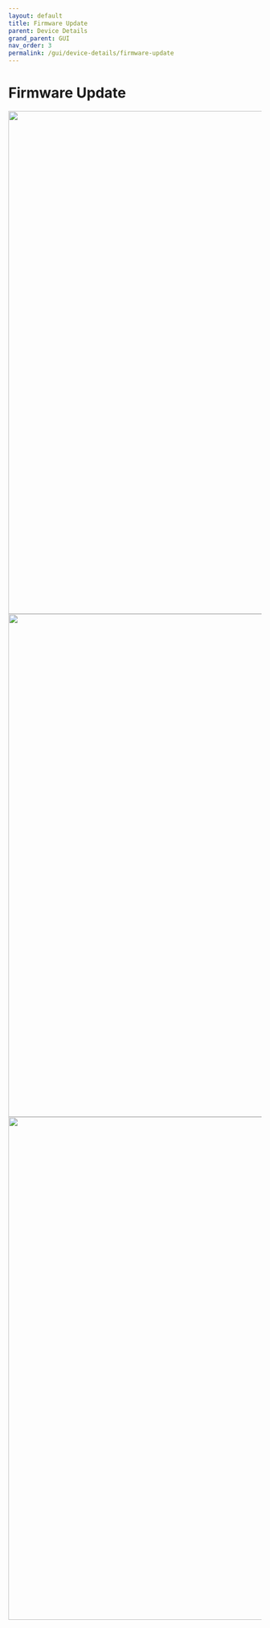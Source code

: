 ```yaml
---
layout: default
title: Firmware Update
parent: Device Details
grand_parent: GUI
nav_order: 3
permalink: /gui/device-details/firmware-update
---
```



# Firmware Update

<image src="/docs/images/screenshots/firmware-update-1.png" width="1000"  class="img-border" />

<br/>

<image src="/docs/images/screenshots/firmware-update-2.png" width="1000"  class="img-border" />

<br/>

<image src="/docs/images/screenshots/firmware-update-3.png" width="1000"  class="img-border" />
